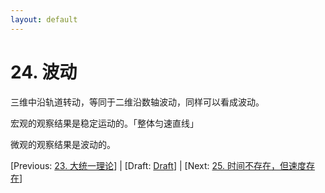 ```yaml
---
layout: default
---
```

# 24. 波动

三维中沿轨道转动，等同于二维沿数轴波动，同样可以看成波动。

宏观的观察结果是稳定运动的。「整体匀速直线」

微观的观察结果是波动的。

[Previous: [23. 大统一理论](23.md)] | [Draft: [Draft](../Draft.md)] | [Next: [25. 时间不存在，但速度存在](25.md)]